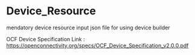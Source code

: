 # Device_Resource
mendatory device resource input json file for using device builder

OCF Device Specification Link : https://openconnectivity.org/specs/OCF_Device_Specification_v2.0.0.pdf
